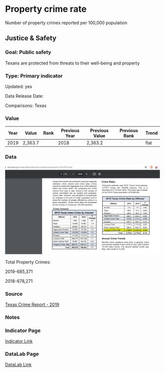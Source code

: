 # Property crime rate


Number of property crimes reported per 100,000 population

## Justice & Safety

### Goal: Public safety

Texans are protected from threats to their well-being and property

### Type: Primary indicator

Updated: yes

Data Release Date: 

Comparisons: Texas

### Value

| Year |  Value      | Rank     | Previous Year   | Previous Value | Previous Rank | Trend | 
| ----------- | ----------- | ----------- | ----------- | ----------- | ----------- | -----------|
|    2019     |   2,363.7   |             |     2018    |    2,363.2  |             |     flat   |

### Data

![img](./propertycrime.PNG)

Total Property Crimes:

2019-685,371 

2018-678,271


### Source

[Texas Crime Report - 2019](https://www.dps.texas.gov/sites/default/files/documents/crimereports/19/cit2019.pdf)

### Notes



### Indicator Page

[Indicator Link](https://indicators.texas2036.org/indicator/87)

### DataLab Page

[DataLab Link](https://datalab.texas2036.org/dbkqjpe/texas-crime-rate-by-offense-crime-index-by-volume?accesskey=bqthjxg)
